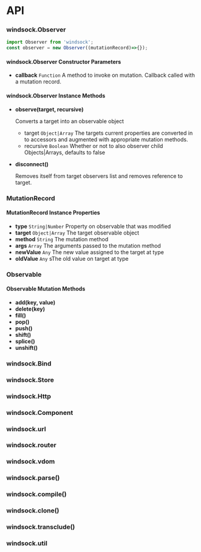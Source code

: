 # API
### windsock.Observer

``` js
import Observer from 'windsock';
const observer = new Observer((mutationRecord)=>{});
```
#### windsock.Observer Constructor Parameters
- **callback** `Function`
A method to invoke on mutation. Callback called with a mutation record.

#### windsock.Observer Instance Methods

- **observe(target, recursive)**

    Converts a target into an observable object
    - target `Object|Array`
        The targets current properties are converted in to accessors and augmented with appropriate mutation methods.
    - recursive `Boolean`
        Whether or not to also observer child Objects|Arrays, defaults to false

- **disconnect()**

    Removes itself from target observers list and removes reference to target.

### MutationRecord
#### MutationRecord Instance Properties
- **type** `String|Number`
Property on observable that was modified
- **target** `Object|Array`
The target observable object
- **method** `String`
The mutation method
- **args** `Array`
The arguments passed to the mutation method
- **newValue** `Any`
The new value assigned to the target at type
- **oldValue** `Any`
sThe old value on target at type

### Observable
#### Observable Mutation Methods
- **add(key, value)**
- **delete(key)**
- **fill()**
- **pop()**
- **push()**
- **shift()**
- **splice()**
- **unshift()**

### windsock.Bind

### windsock.Store

### windsock.Http

### windsock.Component

### windsock.url

### windsock.router

### windsock.vdom

### windsock.parse()

### windsock.compile()

### windsock.clone()

### windsock.transclude()

### windsock.util

